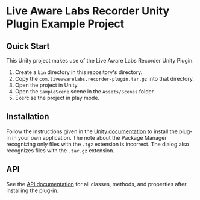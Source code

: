 # Live Aware Labs Recorder Unity Plugin Example Project

## Quick Start

This Unity project makes use of the Live Aware Labs Recorder Unity Plugin.

1. Create a `bin` directory in this repository's directory.
1. Copy the `com.liveawarelabs.recorder-plugin.tar.gz` into that directory.
1. Open the project in Unity.
1. Open the `SampleScene` scene in the `Assets/Scenes` folder.
1. Exercise the project in play mode.

## Installation

Follow the instructions given in the [Unity documentation](https://docs.unity3d.com/Manual/upm-ui-tarball.html) to install the
plug-in in your own application.  The note about the Package Manager recognizing only files with the `.tgz` extension is incorrect.
The dialog also recognizes files with the `.tar.gz` extension.

## API

See the [API documentation](docs/liveawarelabs.recorderplugin.md)
for all classes, methods, and properties after installing the plug-in.
